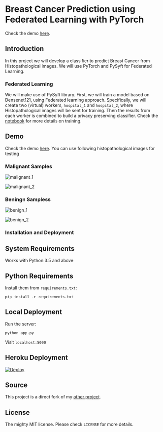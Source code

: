 # Breast Cancer Prediction using Federated Learning with PyTorch


Check the demo [here](https://pytorch-cancer-prediction.herokuapp.com/).


## Introduction

In this project we will develop a classifier to predict Breast Cancer from Histopathological images. We will use PyTorch and PySyft for Federated Learning.


### Federated Learning

We will make use of PySyft library. First, we will train a model based on Densenet121, using Federated learning approach. Specifically, we will create two (virtual) workers, `hospital_1` and `hospital_2`, where Histopathological images will be sent for training. Then the results from each worker is combined to build a privacy preserving classifier. Check the [notebook](https://github.com/avinassh/breast-cancer-prediction/blob/master/Detecting_Breast_Cancer_With_Federated_Learning.ipynb) for more details on training.


## Demo

Check the demo [here](https://pytorch-cancer-prediction.herokuapp.com/). You can use following histopathological images for testing

### Malignant Samples

![malignant_1](https://user-images.githubusercontent.com/640792/63314664-09142700-c326-11e9-90fc-ae358c59b045.jpg)

![malignant_2](https://user-images.githubusercontent.com/640792/63314665-09142700-c326-11e9-9075-607a5d900bd1.jpg)



### Beningn Sampless

![benign_1](https://user-images.githubusercontent.com/640792/63314649-01ed1900-c326-11e9-8db5-6f6ac8f01f8b.jpg)

![benign_2](https://user-images.githubusercontent.com/640792/63314650-01ed1900-c326-11e9-8a23-1139c38de5e6.jpg)



### Installation and Deployment


## System Requirements


Works with Python 3.5 and above


## Python Requirements

Install them from `requirements.txt`:

    pip install -r requirements.txt


## Local Deployment

Run the server:

    python app.py


Visit `localhost:5000`

## Heroku Deployment

[![Deploy](https://www.herokucdn.com/deploy/button.svg)](https://heroku.com/deploy?template=https://github.com/avinassh/pytorch-flask-api-heroku)


## Source

This project is a direct fork of my [other project](https://github.com/avinassh/pytorch-flask-api-heroku).


## License

The mighty MIT license. Please check `LICENSE` for more details.
